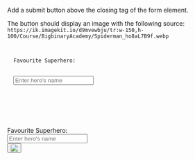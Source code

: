 Add a submit button above
the closing tag of the form
element.

The button should display an
image with the following source:
`https://ik.imagekit.io/d9mvewbju/tr:w-150,h-100/Course/BigbinaryAcademy/Spiderman_ho8aL7B9f.webp`

<codeblock language="html" type="exercise" testMode="fixedInput" defaultCSS="form {max-width: 300px; margin: 10px auto; font-family: Lato; border-radius: 10px; padding: 1rem; box-shadow: 0px 0px 4px; background-color: snow; font-size: 1.2rem; } form * { margin: 0.5rem; } button , input[type=`button`] { padding: 0.2rem 1rem; font-size: 1.1rem; font-weight: 700; margin: 1rem 0; }">
<code>
<form>
  <label>Favourite Superhero:</label>
  <br>
  <input type="text" placeholder="Enter hero's name">
  <br>

  <!-- Write code below -->
</form>
</code>

<solution>
<form>
  <label>Favourite Superhero:</label>
  <br>
  <input type="text" placeholder="Enter hero's name">
  <br>

  <!-- Write code below -->
  <button type="submit">
    <img src="https://ik.imagekit.io/d9mvewbju/tr:w-150,h-100/Course/BigbinaryAcademy/Spiderman_ho8aL7B9f.webp">
  </button>
</form>
</solution>
</codeblock>
